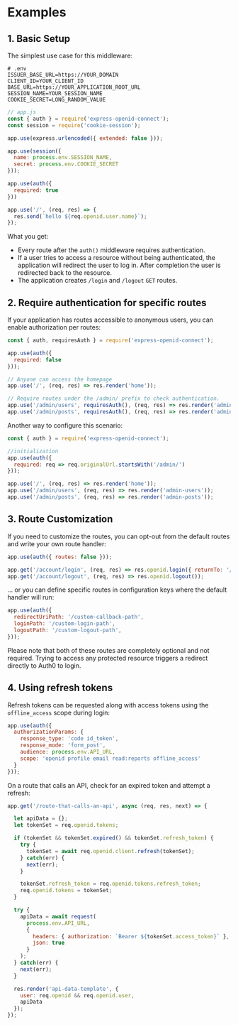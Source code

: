 
# Examples

## 1. Basic Setup

The simplest use case for this middleware:

```text
# .env
ISSUER_BASE_URL=https://YOUR_DOMAIN
CLIENT_ID=YOUR_CLIENT_ID
BASE_URL=https://YOUR_APPLICATION_ROOT_URL
SESSION_NAME=YOUR_SESSION_NAME
COOKIE_SECRET=LONG_RANDOM_VALUE
```

```javascript
// app.js
const { auth } = require('express-openid-connect');
const session = require('cookie-session');

app.use(express.urlencoded({ extended: false }));

app.use(session({
  name: process.env.SESSION_NAME,
  secret: process.env.COOKIE_SECRET
}));

app.use(auth({
  required: true
}))

app.use('/', (req, res) => {
  res.send(`hello ${req.openid.user.name}`);
});
```

What you get:

- Every route after the `auth()` middleware requires authentication.
- If a user tries to access a resource without being authenticated, the application will redirect the user to log in. After completion the user is redirected back to the resource.
- The application creates `/login` and `/logout` `GET` routes.

## 2. Require authentication for specific routes

If your application has routes accessible to anonymous users, you can enable authorization per routes:

```js
const { auth, requiresAuth } = require('express-openid-connect');

app.use(auth({
  required: false
}));

// Anyone can access the homepage
app.use('/', (req, res) => res.render('home'));

// Require routes under the /admin/ prefix to check authentication.
app.use('/admin/users', requiresAuth(), (req, res) => res.render('admin-users'));
app.use('/admin/posts', requiresAuth(), (req, res) => res.render('admin-posts'));
```

Another way to configure this scenario:

```js
const { auth } = require('express-openid-connect');

//initialization
app.use(auth({
  required: req => req.originalUrl.startsWith('/admin/')
}));

app.use('/', (req, res) => res.render('home'));
app.use('/admin/users', (req, res) => res.render('admin-users'));
app.use('/admin/posts', (req, res) => res.render('admin-posts'));
```

## 3. Route Customization

If you need to customize the routes, you can opt-out from the default routes and write your own route handler:

```js
app.use(auth({ routes: false }));

app.get('/account/login', (req, res) => res.openid.login({ returnTo: '/' }));
app.get('/account/logout', (req, res) => res.openid.logout());
```

... or you can define specific routes in configuration keys where the default handler will run:

```js
app.use(auth({
  redirectUriPath: '/custom-callback-path',
  loginPath: '/custom-login-path',
  logoutPath: '/custom-logout-path',
}));
```

Please note that both of these routes are completely optional and not required. Trying to access any protected resource triggers a redirect directly to Auth0 to login.

## 4. Using refresh tokens

Refresh tokens can be requested along with access tokens using the `offline_access` scope during login:

```js
app.use(auth({
  authorizationParams: {
    response_type: 'code id_token',
    response_mode: 'form_post',
    audience: process.env.API_URL,
    scope: 'openid profile email read:reports offline_access'
  }
}));
```

On a route that calls an API, check for an expired token and attempt a refresh:

```js
app.get('/route-that-calls-an-api', async (req, res, next) => {

  let apiData = {};
  let tokenSet = req.openid.tokens;

  if (tokenSet && tokenSet.expired() && tokenSet.refresh_token) {
    try {
      tokenSet = await req.openid.client.refresh(tokenSet);
    } catch(err) {
      next(err);
    }

    tokenSet.refresh_token = req.openid.tokens.refresh_token;
    req.openid.tokens = tokenSet;
  }

  try {
    apiData = await request(
      process.env.API_URL,
      {
        headers: { authorization: `Bearer ${tokenSet.access_token}` },
        json: true
      }
    );
  } catch(err) {
    next(err);
  }

  res.render('api-data-template', {
    user: req.openid && req.openid.user,
    apiData
  });
});
```
